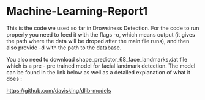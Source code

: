 # Machine-Learning-Report1

This is the code we used so far in Drowsiness Detection. For the code to run properly you need to feed it with the flags -o, which means output (it gives the path where the data will be droped after the main file runs), and then also provide -d with the path to the database. 

You also need to download shape_predictor_68_face_landmarks.dat file which is a pre - pre trained model for facial landmark detection. The model can be found in the link below as well as a detailed explanation of what it does :

https://github.com/davisking/dlib-models
